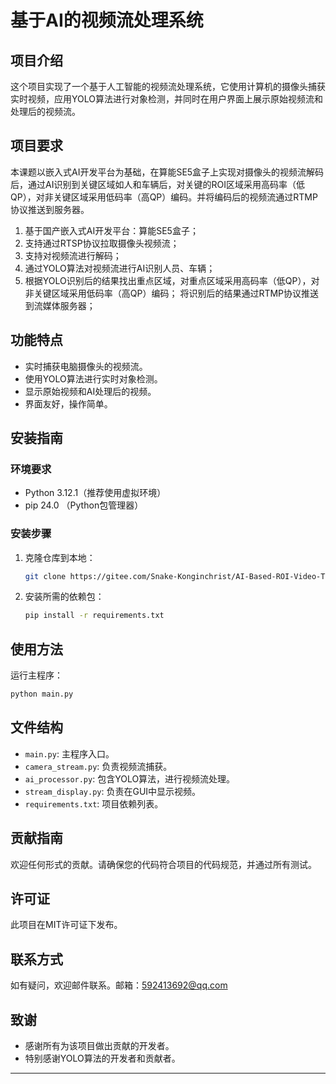# 基于AI的视频流处理系统

## 项目介绍
这个项目实现了一个基于人工智能的视频流处理系统，它使用计算机的摄像头捕获实时视频，应用YOLO算法进行对象检测，并同时在用户界面上展示原始视频流和处理后的视频流。
## 项目要求
本课题以嵌入式AI开发平台为基础，在算能SE5盒子上实现对摄像头的视频流解码后，通过AI识别到关键区域如人和车辆后，对关键的ROI区域采用高码率（低QP），对非关键区域采用低码率（高QP）编码。并将编码后的视频流通过RTMP协议推送到服务器。
1. 基于国产嵌入式AI开发平台：算能SE5盒子；
2. 支持通过RTSP协议拉取摄像头视频流；
3. 支持对视频流进行解码；
4. 通过YOLO算法对视频流进行AI识别人员、车辆；
5. 根据YOLO识别后的结果找出重点区域，对重点区域采用高码率（低QP），对非关键区域采用低码率（高QP）编码；
将识别后的结果通过RTMP协议推送到流媒体服务器；

## 功能特点
- 实时捕获电脑摄像头的视频流。
- 使用YOLO算法进行实时对象检测。
- 显示原始视频和AI处理后的视频。
- 界面友好，操作简单。
## 安装指南
### 环境要求
- Python 3.12.1（推荐使用虚拟环境）
- pip 24.0 （Python包管理器）
### 安装步骤
1. 克隆仓库到本地：
   ```bash
   git clone https://gitee.com/Snake-Konginchrist/AI-Based-ROI-Video-Transmission-System.git
   ```
2. 安装所需的依赖包：
   ```bash
   pip install -r requirements.txt
   ```
## 使用方法
运行主程序：
```bash
python main.py
```
## 文件结构
- `main.py`: 主程序入口。
- `camera_stream.py`: 负责视频流捕获。
- `ai_processor.py`: 包含YOLO算法，进行视频流处理。
- `stream_display.py`: 负责在GUI中显示视频。
- `requirements.txt`: 项目依赖列表。
## 贡献指南
欢迎任何形式的贡献。请确保您的代码符合项目的代码规范，并通过所有测试。
## 许可证
此项目在MIT许可证下发布。
## 联系方式
如有疑问，欢迎邮件联系。邮箱：592413692@qq.com
## 致谢
- 感谢所有为该项目做出贡献的开发者。
- 特别感谢YOLO算法的开发者和贡献者。
---